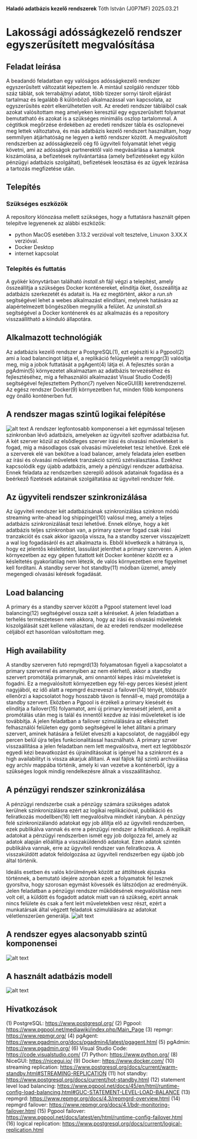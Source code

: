 **Haladó adatbázis kezelő rendszerek**
Tóth István (J0P7MF)
2025.03.21

# Lakossági adósságkezelő rendszer egyszerűsített megvalósítása

## Feladat leírása
A beadandó feladatban egy valóságos adósságkezelő rendszer egyszerűsített változatát képeztem le. A mintául szolgáló rendszer több száz táblát, sok terrabájtnyi adatot, több tízezer sornyi tárolt eljárást tartalmaz és legalább 8 különböző alkalmazással van kapcsolata, az egyszerűsítés ezért elkerülhetetlen volt. Az eredeti rendszer tábláiból csak azokat valósítottam meg amelyeken keresztül egy egyszerűsített folyamat bemutatható és azokat is a szükséges minimális oszlop tartalommal. A cégtitkok megőrzése érdekében az eredeti rendszer tábla és oszlopnevei meg lettek változtatva, és más adatbázis kezelő rendszert használtam, hogy semmilyen átjárhatóság ne legyen a kettő rendszer között.
A megvalósított rendszerben az adósságkezelő cég fő ügyviteli folyamatát lehet végig követni, ami az adósságok partnerektől való megvásárlása a kamatok kiszámolása, a befizetések nyilvántartása (amely befizetéseket egy külön pénzügyi adatbázis szolgáltat), befizetések leosztása és az ügyek lezárása a tartozás megfizetése után.

## Telepítés
### Szükséges eszközök
A repository klónozása mellett szükséges, hogy a futtatásra használt gépen telepítve legyenenek az alábbi eszközök:
- python
    MacOS esetében 3.13.2 verzióval volt tesztelve, Linuxon 3.XX.X verzióval.
- Docker Desktop
- internet kapcsolat

### Telepítés és futtatás
A gyökér könyvtárban található *install.sh* fájl végzi a telepítést, amely összeállítja a szükséges Docker konténereket, elindítja őket, összeállítja az adatbázis szerkezetét és adatait is. Ha ez megtörtént, akkor a *run.sh* segítségével lehet a webes alkalmazást elindítani, melynek hatására az alapértelmezett böngészőben megnyílik a felület.
Az *uninstall.sh* segítségével a Docker konténerek és az alkalmazás és a repository visszaállítható a kiinduló állapotára.

## Alkalmazott technológiák
Az adatbázis kezelő rendszer a PostgreSQL(1), ezt egészíti ki a Pgpool(2) ami a load balancingot látja el, a replikáció felügyeletét a rempgr(3) valósítja meg, míg a jobok futtatását a pgAgent(4) látja el. A fejlesztés során a pgAdmin(5) környezetet alkalmaztam az adatbázis tervezéséhez és fejlesztéséhez, míg a felhasználói alkalmazást Visual Studio Code(6) segítségével fejlesztettem Python(7) nyelven NiceGUI(8) keretrendszerrel. Az egész rendszer Docker(9) környezetben fut, minden főbb komponens egy önálló konténerben fut.

## A rendszer magas szintű logikai felépítése
![alt text](doc/high_level.png)
A rendszer legfontosabb komponensei a két egymással teljesen szinkronban lévő adatbázis, amelyeken az ügyviteli szoftver adatbázisa fut. A két szerver közül az elsődleges szerver írási és olvasási műveleteket is fogad, míg a másodlagos csak olvasási műveleteket tesz lehetővé. Ezek elé a szerverek elé van bekötve a load balancer, amely feladata jelen esetben az írási és olvasási műveletek tranzakció szintű szétválasztása. Ezekhez kapcsolódik egy újabb adatbázis, amely a pénzügyi rendszer adatbázisa. Ennek feladata az rendszerben szereplő adósok adatainak fogadása és a beérkező fizetések adatainak szolgáltatása az ügyviteli rendszer felé.
 
## Az ügyviteli rendszer szinkronizálása
Az ügyviteli rendszer két adatbázisának szinkronizálása szinkron módú streaming write-ahead log shippingel(10) valósul meg, amely a teljes adatbázis szinkronizálását teszi lehetővé. Ennek előnye, hogy a két adatbázis teljes szinkronban van, a primary szerver fogad csak írási tranzakciót és csak akkor igazolja vissza, ha a standby szerver visszajelzett a wal log fogadásáról és azt alkalmazta is. Ebből következik a hátránya is, hogy ez jelentős késleltetést, lassulást jelenthet a primary szerveren. A jelen környezetben az egy gépen futattott két Docker konténer között ez a késleltetés gyakorlatilag nem létezik, de valós környezetben erre figyelmet kell fordítani. A standby server hot standby(11) módban üzemel, amely megengedi olvasási kérések fogadását.

## Load balancing
A primary és a standby szerver között a Pgpool statement level load balancing(12) segítségével ossza szét a kéréseket. A jelen feladatban a terhelés természetesen nem akkora, hogy az írási és olvasási műveletek kiszolgálását szét kellene választani, de az eredeti rendszer modellezése céljából ezt hasonlóan valósítottam meg.

## High availability
A standby szerveren futó repmgrd(13) folyamatosan figyeli a kapcsolatot a primary szerverrel és amennyiben az nem elérhető, akkor a standby szervert promótálja primarynak, ami onnantól képes írási műveleteket is fogadni. Ez a megvalósított környezetben egy fél-egy perces kiesést jelent nagyjából, ez idő alatt a repmgrd észreveszi a failover(14) tényét, többször ellenőrzi a kapcsolatot hogy hosszabb távon is fennáll-e, majd promótálja a standby szervert. Eközben a Pgpool is érzékeli a primary kiesését és elindítja a failover(15) folyamatot, ami új primary keresését jelenti, amit a promótálás után meg is talál és innentől kezdve az írási műveleteket is ide továbbítja. A jelen feladatban a failover szimulálására az elkészített felhasználói felületen egy gomb segítségével le lehet állítani a primary szervert, aminek hatására a felület elveszíti a kapcsolatot, de nagyjából egy percen belül újra teljes funkcionalitással használható.
A primary szrver visszaállítása a jelen feladatban nem lett megvalósítva, mert ezt legtöbbször egyedi kézi beavatkozást és újraindításokat is igényel ha a szinkront és a high availabilityt is vissza akarjuk állítani. A wal fájlok fájl szintű archiválása egy archív mappába történik, amely ki van vezetve a konténerből, így a szükséges logok mindig rendelkezésre állnak a visszaállításhoz.

## A pénzügyi rendszer szinkronizálása
A pénzügyi rendszerbe csak a pénzügy számára szükséges adatok kerülnek szinkronizálásra ezért az logikai replikációval, publikáció és feliratkozás modellben(16) lett megvalósítva mindkét irányban. A pénzügy felé szinkronizálandó adatokat egy job állítja elő az ügyviteli rendszerben, ezek publikálva vannak és erre a pénzügyi rendszer a feliratkozó. A replikált adatokat a pénzügyi rendszerben ismét egy job dolgozza fel, amely az adatok alapján előállítja a visszaküldendő adatokat. Ezen adatok szintén publikálva vannak, erre az ügyviteli rendszer van feliratkozva. A visszaküldött adatok feldolgozása az ügyviteli rendszerben egy újabb job által történik.
 
Ideális esetben és valós körülmények között az áttöltések éjszaka történnek, a bemutató idejére azonban ezek a folyamatok fel lesznek gyorsítva, hogy szorosan egymást kövessék és látszódjon az eredményük.
Jelen feladatban a pénzügyi rendszer működésének megvalósítása nem volt cél, a küldött és fogadott adatok miatt van rá szükség, ezért annak nincs felülete és csak a fent leírt műveletekben vesz részt, ezért a munkatársak által végzett feladatok szimulálására az adatokat véletlenszerűen generálja.
![alt text](doc/logical_repl.png)
 
## A rendszer egyes alacsonyabb szintű komponensei
 ![alt text](doc/low_level.png)
## A használt adatbázis modell
 ![alt text](doc/erd.png)
 
## Hivatkozások
(1) PostgreSQL: https://www.postgresql.org/
(2) Pgpool: https://www.pgpool.net/mediawiki/index.php/Main_Page
(3) repmgr: https://www.repmgr.org/
(4) pgAgent: https://www.pgadmin.org/docs/pgadmin4/latest/pgagent.html
(5) pgAdmin: https://www.pgadmin.org/
(6) Visual Studio Code: https://code.visualstudio.com/
(7) Python: https://www.python.org/
(8) NiceGUI: https://nicegui.io/
(9) Docker: https://www.docker.com/
(10) streaming replication: https://www.postgresql.org/docs/current/warm-standby.html#STREAMING-REPLICATION
(11) hot standby: https://www.postgresql.org/docs/current/hot-standby.html
(12) statement level load balancing: https://www.pgpool.net/docs/45/en/html/runtime-config-load-balancing.html#GUC-STATEMENT-LEVEL-LOAD-BALANCE
(13) repmgrd: https://www.repmgr.org/docs/4.3/repmgrd-overview.html
(14) repmgrd failover: https://www.repmgr.org/docs/4.1/bdr-monitoring-failover.html
(15) Pgpool failover: https://www.pgpool.net/docs/latest/en/html/runtime-config-failover.html
(16) logical replication: https://www.postgresql.org/docs/current/logical-replication.html

